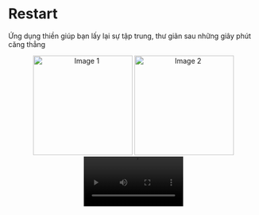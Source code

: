 # Restart
Ứng dụng thiền giúp bạn lấy lại sự tập trung, thư giãn sau những giây phút căng thẳng 
<div align="center">
  <img src="https://github.com/iwy2th/Restart/assets/92966362/8fc8f5aa-fee5-463c-89ce-0971c2650e5c" alt="Image 1" width="200" />
  <img src="https://github.com/iwy2th/Restart/assets/92966362/1fe89933-2acb-4bf3-bd3d-84d2dca072ff" alt="Image 2" width="200" />
</div>

<div align="center">
  <video src="[https://github.com/iwy2th/Restart/assets/92966362/2790ef58-d399-46e8-930e-1f21c0831065](https://github.com/iwy2th/Restart/assets/92966362/8fc8f5aa-fee5-463c-89ce-0971c2650e5c)" alt="Video" width="200" controls>
    Your browser does not support the video tag.
  </video>
</div>


